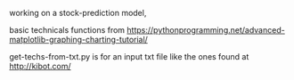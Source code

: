 working on a stock-prediction model,

basic technicals functions from https://pythonprogramming.net/advanced-matplotlib-graphing-charting-tutorial/

get-techs-from-txt.py is for an input txt file like the ones found at http://kibot.com/

